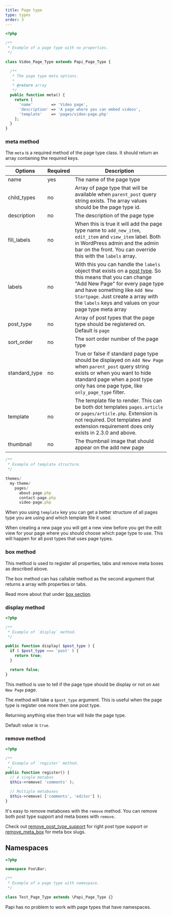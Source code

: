 ```yaml
---
title: Page type
type: types
order: 3
---
```


```php
<?php

/**
 * Example of a page type with no properties.
 */

class Video_Page_Type extends Papi_Page_Type {

  /**
   * The page type meta options.
   *
   * @return array
   */
  public function meta() {
    return [
      'name'        => 'Video page',
      'description' => 'A page where you can embed videos',
      'template'    => 'pages/video-page.php'
    ];
  }
}
```

### meta method

The `meta` is a required method of the page type class. It should return an array containing the required keys.

Options            | Required | Description
-------------------|----------|------------
name               | yes      | The name of the page type
child_types        | no       | Array of page type that will be available when `parent_post` query string exists. The array values should be the page type id.
description        | no       | The description of the page type
fill_labels        | no       | When this is true it will add the page type name to `add_new_item`, `edit_item` and `view_item` label. Both in WordPress admin and the admin bar on the front. You can override this with the `labels` array.
labels             | no       | With this you can handle the `labels` object that exists on a [post type](http://codex.wordpress.org/Function_Reference/get_post_type_object). So this means that you can change "Add New Page" for every page type and have something like `Add New Startpage`. Just create a array with the `labels` keys and values on your page type meta array
post_type          | no       | Array of post types that the page type should be registered on. Default is `page`
sort_order         | no       | The sort order number of the page type
standard_type      | no       | True or false if standard page type should be displayed on `Add New Page` when `parent_post` query string exists or when you want to hide standard page when a post type only has one page type, like `only_page_type` filter.
template           | no       | The template file to render. This can be both dot templates `pages.article` or `pages/article.php`. Extension is not required. Dot templates and extension requirement does only exists in 2.3.0 and above.
thumbnail          | no       | The thumbnail image that should appear on the add new page

```javascript
/**
 * Example of template structure.
 */

themes/
  my-theme/
    pages/
      about-page.php
      contact-page.php
      video-page.php
```

When you using `template` key you can get a better structure of all pages type you are using and which template file it used.

When creating a new page you will get a new view before you get the edit view for your page where you should choose which page type to use. This will happen for all post types that uses page types.

### box method

This method is used to register all properties, tabs and remove meta boxes as described above.

The box method can has callable method as the second argument that returns a array with properties or tabs.

Read more about that under [box section](#box-(meta-box)).

### display method

```php
<?php

/**
 * Example of `display` method.
 */

public function display( $post_type ) {
  if ( $post_type === 'post' ) {
    return true;
  }

  return false;
}
```

This method is use to tell if the page type should be display or not on `Add New Page` page.

The method will take a `$post_type` argument. This is useful when the page type is register one more then one post type.

Returning anything else then true will hide the page type.

Default value is `true`.

### remove method

```php
<?php

/**
 * Example of `register` method.
 */
public function register() {
  // A single metabox
  $this->remove( 'comments' );

  // Multiple metaboxes
  $this->remove( ['comments', 'editor'] );
}
```

It's easy to remove metaboxes with the `remove` method.
You can remove both post type support and meta boxes with `remove.`

Check out [remove_post_type_support](http://codex.wordpress.org/Function_Reference/remove_post_type_support#Parameters) for right post type support or [remove_meta_box](https://codex.wordpress.org/Function_Reference/remove_meta_box#Parameters) for meta box slugs.

## Namespaces

```php
<?php

namespace Foo\Bar;

/**
 * Example of a page type with namespace.
 */

class Test_Page_Type extends \Papi_Page_Type {}
```

Papi has no problem to work with page types that have namespaces.
